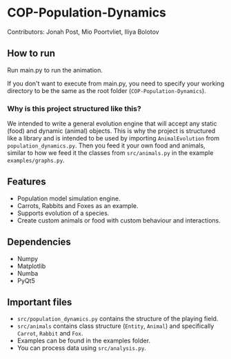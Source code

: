 # COP-Population-Dynamics
 
Contributors: Jonah Post, Mio Poortvliet, Iliya Bolotov

## How to run

Run main.py to run the animation.

If you don't want to execute from main.py, you need to specify your working directory to be the same as the root folder (```COP-Population-Dynamics```).

### Why is this project structured like this?

We intended to write a general evolution engine that will accept any static (food) and dynamic (animal) objects. This is why the project is structured like a library and is intended to be used by importing ```AnimalEvolution``` from ```population_dynamics.py```. Then you feed it your own food and animals, similar to how we feed it the classes from ```src/animals.py``` in the example ```examples/graphs.py```. 

## Features

- Population model simulation engine.
- Carrots, Rabbits and Foxes as an example.
- Supports evolution of a species.
- Create custom animals or food with custom behaviour and interactions.

## Dependencies

- Numpy
- Matplotlib
- Numba
- PyQt5

## Important files

- ```src/population_dynamics.py``` contains the structure of the playing field.
- ```src/animals``` contains class structure (```Entity```, ```Animal```) and specifically ```Carrot```, ```Rabbit``` and ```Fox```.
- Examples can be found in the examples folder. 
- You can process data using ```src/analysis.py```.